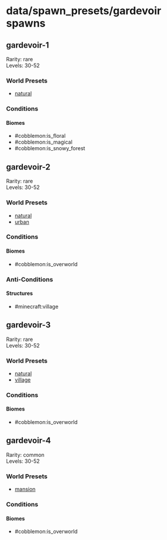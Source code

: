 # data/spawn_presets/gardevoir spawns  
  
## gardevoir-1  
Rarity: rare  
Levels: 30-52  
  
### World Presets  
* [natural](/data/world_presets/natural.md)  
  
### Conditions  
  
#### Biomes  
  * #cobblemon:is_floral
  * #cobblemon:is_magical
  * #cobblemon:is_snowy_forest
  
  
## gardevoir-2  
Rarity: rare  
Levels: 30-52  
  
### World Presets  
* [natural](/data/world_presets/natural.md)  
* [urban](/data/world_presets/urban.md)  
  
### Conditions  
  
#### Biomes  
  * #cobblemon:is_overworld
  
  
### Anti-Conditions  
  
#### Structures  
  * #minecraft:village
  
  
## gardevoir-3  
Rarity: rare  
Levels: 30-52  
  
### World Presets  
* [natural](/data/world_presets/natural.md)  
* [village](/data/world_presets/village.md)  
  
### Conditions  
  
#### Biomes  
  * #cobblemon:is_overworld
  
  
## gardevoir-4  
Rarity: common  
Levels: 30-52  
  
### World Presets  
* [mansion](/data/world_presets/mansion.md)  
  
### Conditions  
  
#### Biomes  
  * #cobblemon:is_overworld
  
